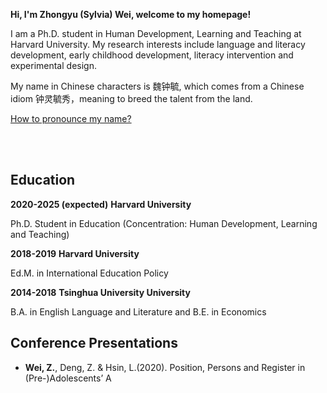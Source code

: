 **Hi, I'm Zhongyu (Sylvia) Wei, welcome to my homepage!**

I am a Ph.D. student in Human Development, Learning and Teaching at Harvard University. My research interests include language and literacy development, early childhood development, literacy intervention and experimental design.

My name in Chinese characters is 魏钟毓, which comes from a Chinese idiom 钟灵毓秀，meaning to breed the talent from the land. 

[How to pronounce my name?](http://text-to-speech.imtranslator.net/speech.asp)

<br><br>
## Education

**2020-2025 (expected)**
**Harvard University**

Ph.D. Student in Education (Concentration: Human Development, Learning and Teaching)

**2018-2019**
**Harvard University**

Ed.M. in International Education Policy

**2014-2018**
**Tsinghua University University**

B.A. in English Language and Literature and B.E. in Economics

## Conference Presentations
-	**Wei, Z.**, Deng, Z. & Hsin, L.(2020). Position, Persons and Register in (Pre-)Adolescents’ A

